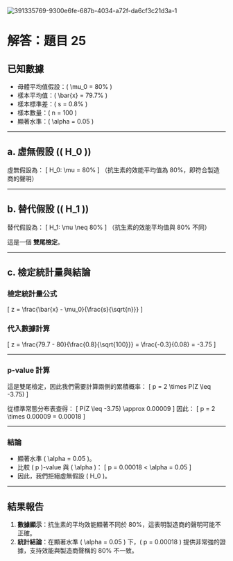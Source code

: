 ![391335769-9300e6fe-687b-4034-a72f-da6cf3c21d3a-1](https://github.com/user-attachments/assets/a43edde3-d09a-46e9-a0f8-a0b15665d792)

# 解答：題目 25

## 已知數據
- 母體平均值假設：\( \mu_0 = 80\% \)
- 樣本平均值：\( \bar{x} = 79.7\% \)
- 樣本標準差：\( s = 0.8\% \)
- 樣本數量：\( n = 100 \)
- 顯著水準：\( \alpha = 0.05 \)

---

## a. 虛無假設 (\( H_0 \))
虛無假設為：
\[
H_0: \mu = 80\%
\]
（抗生素的效能平均值為 80%，即符合製造商的聲明）

---

## b. 替代假設 (\( H_1 \))
替代假設為：
\[
H_1: \mu \neq 80\%
\]
（抗生素的效能平均值與 80% 不同）

這是一個 **雙尾檢定**。

---

## c. 檢定統計量與結論

### 檢定統計量公式
\[
z = \frac{\bar{x} - \mu_0}{\frac{s}{\sqrt{n}}}
\]

### 代入數據計算
\[
z = \frac{79.7 - 80}{\frac{0.8}{\sqrt{100}}} = \frac{-0.3}{0.08} = -3.75
\]

---

### p-value 計算
這是雙尾檢定，因此我們需要計算兩側的累積概率：
\[
p = 2 \times P(Z \leq -3.75)
\]

從標準常態分布表查得：
\[
P(Z \leq -3.75) \approx 0.00009
\]
因此：
\[
p = 2 \times 0.00009 = 0.00018
\]

---

### 結論
- 顯著水準 \( \alpha = 0.05 \)。
- 比較 \( p \)-value 與 \( \alpha \)：
  \[
  p = 0.00018 < \alpha = 0.05
  \]
- 因此，我們拒絕虛無假設 \( H_0 \)。

---

## 結果報告
1. **數據顯示**：抗生素的平均效能顯著不同於 80%，這表明製造商的聲明可能不正確。
2. **統計結論**：在顯著水準 \( \alpha = 0.05 \) 下，\( p = 0.00018 \) 提供非常強的證據，支持效能與製造商聲稱的 80% 不一致。
